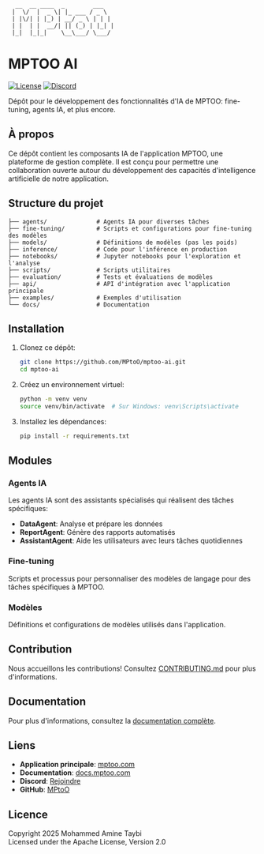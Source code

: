 ```
  __  __ ____  _        ___
 |  \/  |  _ \| |_ ___ / _ \
 | |\/| | |_) | __/ _ \ | | |
 | |  | |  __/| || (_) | |_| |
 |_|  |_|_|    \__\___/ \___/

```

# MPTOO AI
 
[![License](https://img.shields.io/badge/License-Apache%202.0-blue.svg)](https://opensource.org/licenses/Apache-2.0)
[![Discord](https://img.shields.io/discord/1234567890?color=7289da&label=Discord&logo=discord&logoColor=white)](https://discord.gg/Mmj6xyUr)

Dépôt pour le développement des fonctionnalités d'IA de MPTOO: fine-tuning, agents IA, et plus encore.

## À propos

Ce dépôt contient les composants IA de l'application MPTOO, une plateforme de gestion complète. Il est conçu pour permettre une collaboration ouverte autour du développement des capacités d'intelligence artificielle de notre application.

## Structure du projet

```
├── agents/              # Agents IA pour diverses tâches
├── fine-tuning/         # Scripts et configurations pour fine-tuning des modèles
├── models/              # Définitions de modèles (pas les poids)
├── inference/           # Code pour l'inférence en production
├── notebooks/           # Jupyter notebooks pour l'exploration et l'analyse
├── scripts/             # Scripts utilitaires
├── evaluation/          # Tests et évaluations de modèles
├── api/                 # API d'intégration avec l'application principale
├── examples/            # Exemples d'utilisation
└── docs/                # Documentation
```

## Installation

1. Clonez ce dépôt:
   ```bash
   git clone https://github.com/MPtoO/mptoo-ai.git
   cd mptoo-ai
   ```

2. Créez un environnement virtuel:
   ```bash
   python -m venv venv
   source venv/bin/activate  # Sur Windows: venv\Scripts\activate
   ```

3. Installez les dépendances:
   ```bash
   pip install -r requirements.txt
   ```

## Modules

### Agents IA

Les agents IA sont des assistants spécialisés qui réalisent des tâches spécifiques:

- **DataAgent**: Analyse et prépare les données
- **ReportAgent**: Génère des rapports automatisés
- **AssistantAgent**: Aide les utilisateurs avec leurs tâches quotidiennes

### Fine-tuning

Scripts et processus pour personnaliser des modèles de langage pour des tâches spécifiques à MPTOO.

### Modèles

Définitions et configurations de modèles utilisés dans l'application.

## Contribution

Nous accueillons les contributions! Consultez [CONTRIBUTING.md](CONTRIBUTING.md) pour plus d'informations.

## Documentation

Pour plus d'informations, consultez la [documentation complète](./docs/README.md).

## Liens

- **Application principale**: [mptoo.com](https://mptoo.com)
- **Documentation**: [docs.mptoo.com](https://docs.mptoo.com)
- **Discord**: [Rejoindre](https://discord.gg/Mmj6xyUr)
- **GitHub**: [MPtoO](https://github.com/MPtoO)

## Licence

Copyright 2025 Mohammed Amine Taybi  
Licensed under the Apache License, Version 2.0
